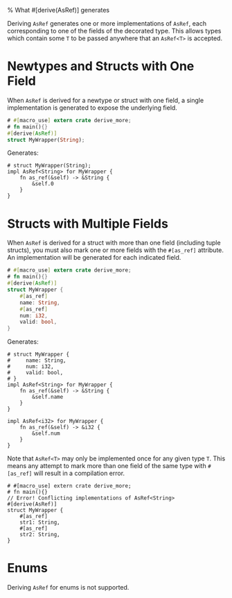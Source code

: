 % What #[derive(AsRef)] generates

Deriving `AsRef` generates one or more implementations of `AsRef`, each corresponding to one of the
fields of the decorated type. This allows types which contain some `T` to be passed anywhere that an
`AsRef<T>` is accepted.

# Newtypes and Structs with One Field

When `AsRef` is derived for a newtype or struct with one field, a single implementation is generated
to expose the underlying field.

```rust
# #[macro_use] extern crate derive_more;
# fn main(){}
#[derive(AsRef)]
struct MyWrapper(String);
```


Generates:

```
# struct MyWrapper(String);
impl AsRef<String> for MyWrapper {
    fn as_ref(&self) -> &String {
        &self.0
    }
}
```

# Structs with Multiple Fields

When `AsRef` is derived for a struct with more than one field (including tuple structs), you must
also mark one or more fields with the `#[as_ref]` attribute. An implementation will be generated for
each indicated field.

```rust
# #[macro_use] extern crate derive_more;
# fn main(){}
#[derive(AsRef)]
struct MyWrapper {
    #[as_ref]
    name: String,
    #[as_ref]
    num: i32,
    valid: bool,
}

```


Generates:

```
# struct MyWrapper {
#     name: String,
#     num: i32,
#     valid: bool,
# }
impl AsRef<String> for MyWrapper {
    fn as_ref(&self) -> &String {
        &self.name
    }
}

impl AsRef<i32> for MyWrapper {
    fn as_ref(&self) -> &i32 {
        &self.num
    }
}
```

Note that `AsRef<T>` may only be implemented once for any given type `T`. This means any attempt to
mark more than one field of the same type with `#[as_ref]` will result in a compilation error.

```compile_fail
# #[macro_use] extern crate derive_more;
# fn main(){}
// Error! Conflicting implementations of AsRef<String>
#[derive(AsRef)]
struct MyWrapper {
    #[as_ref]
    str1: String,
    #[as_ref]
    str2: String,
}
```

# Enums

Deriving `AsRef` for enums is not supported.
